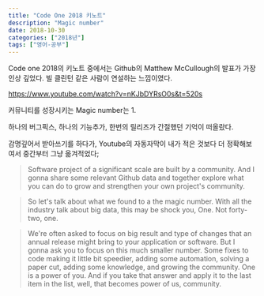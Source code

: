 ```yaml
---
title: "Code One 2018 키노트"
description: "Magic number"
date: 2018-10-30
categories: ["2018년"]
tags: ["영어-공부"]
---
```


Code one 2018의 키노트 중에서는 Github의 Matthew McCullough의 발표가 가장 인상 깊었다. 빌 클린턴 같은 사람이 연설하는 느낌이였다.

https://www.youtube.com/watch?v=nKJbDYRsO0s&t=520s

커뮤니티를 성장시키는 Magic number는 1.

하나의 버그픽스, 하나의 기능추가, 한번의 릴리즈가 간절했던 기억이 떠올랐다.

감명깊어서 받아쓰기를 하다가, Youtube의 자동자막이 내가 적은 것보다 더 정확해보여서 중간부터 그냥 옮겨적었다;

> Software project of a significant scale are built by a community. And I gonna share some relevant Github data and together explore what you can do to grow and strengthen your own project's community.

> So let's talk about what we found to a the magic number. With all the industry talk about big data, this may be shock you, One. Not forty-two, one.

> We're often asked to focus on big result and type of changes that an annual release might bring to your application or software. But I gonna ask you to focus on this much smaller number. Some fixes to code making it little bit speedier, adding some automation, solving a paper cut, adding some knowledge, and growing the community. One is a power of you. And if you take that answer and apply it to the last item in the list, well, that becomes power of us, community.

